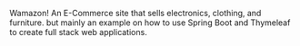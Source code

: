 Wamazon! An E-Commerce site that sells electronics, clothing, and furniture. but mainly an example on how to use Spring Boot and Thymeleaf to create full stack web applications.
